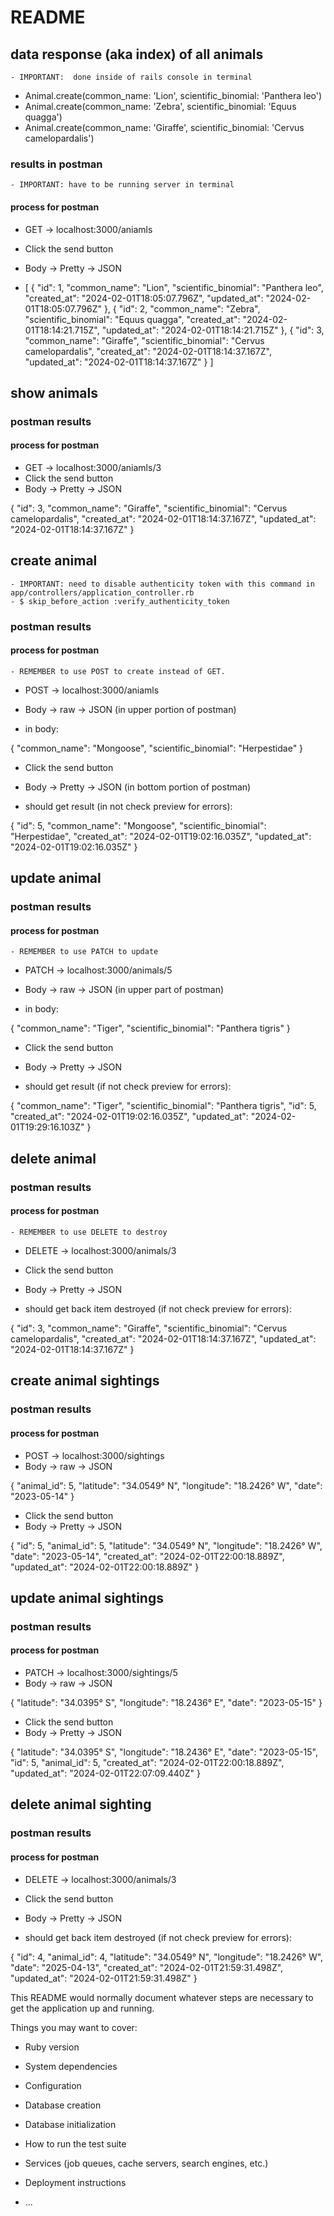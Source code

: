 # README

## data response (aka index) of all animals
    - IMPORTANT:  done inside of rails console in terminal

- Animal.create(common_name: 'Lion', scientific_binomial: 'Panthera leo')
- Animal.create(common_name: 'Zebra', scientific_binomial: 'Equus quagga')
- Animal.create(common_name: 'Giraffe', scientific_binomial: 'Cervus camelopardalis')

### results in postman
    - IMPORTANT: have to be running server in terminal
#### process for postman
- GET ->  localhost:3000/aniamls
- Click the send button
- Body -> Pretty -> JSON

- [
    {
        "id": 1,
        "common_name": "Lion",
        "scientific_binomial": "Panthera leo",
        "created_at": "2024-02-01T18:05:07.796Z",
        "updated_at": "2024-02-01T18:05:07.796Z"
    },
    {
        "id": 2,
        "common_name": "Zebra",
        "scientific_binomial": "Equus quagga",
        "created_at": "2024-02-01T18:14:21.715Z",
        "updated_at": "2024-02-01T18:14:21.715Z"
    },
    {
        "id": 3,
        "common_name": "Giraffe",
        "scientific_binomial": "Cervus camelopardalis",
        "created_at": "2024-02-01T18:14:37.167Z",
        "updated_at": "2024-02-01T18:14:37.167Z"
    }
]

## show animals
### postman results
#### process for postman
- GET ->  localhost:3000/aniamls/3
- Click the send button
- Body -> Pretty -> JSON

{
    "id": 3,
    "common_name": "Giraffe",
    "scientific_binomial": "Cervus camelopardalis",
    "created_at": "2024-02-01T18:14:37.167Z",
    "updated_at": "2024-02-01T18:14:37.167Z"
}

## create animal
    - IMPORTANT: need to disable authenticity token with this command in app/controllers/application_controller.rb 
    - $ skip_before_action :verify_authenticity_token
### postman results
#### process for postman
    - REMEMBER to use POST to create instead of GET.
- POST ->  localhost:3000/aniamls
- Body -> raw -> JSON (in upper portion of postman)

- in body:

{
    "common_name": "Mongoose",
    "scientific_binomial": "Herpestidae"
}

- Click the send button
- Body -> Pretty -> JSON (in bottom portion of postman)

- should get result (in not check preview for errors):

{
    "id": 5,
    "common_name": "Mongoose",
    "scientific_binomial": "Herpestidae",
    "created_at": "2024-02-01T19:02:16.035Z",
    "updated_at": "2024-02-01T19:02:16.035Z"
}

## update animal
### postman results
#### process for postman
    - REMEMBER to use PATCH to update
- PATCH ->  localhost:3000/animals/5
- Body -> raw -> JSON (in upper part of postman)

- in body:

{
    "common_name": "Tiger",
    "scientific_binomial": "Panthera tigris"
}

- Click the send button
- Body -> Pretty -> JSON

- should get result (if not check preview for errors):

{
    "common_name": "Tiger",
    "scientific_binomial": "Panthera tigris",
    "id": 5,
    "created_at": "2024-02-01T19:02:16.035Z",
    "updated_at": "2024-02-01T19:29:16.103Z"
}

## delete animal
### postman results
#### process for postman
    - REMEMBER to use DELETE to destroy
- DELETE -> localhost:3000/animals/3
- Click the send button

- Body -> Pretty -> JSON
- should get back item destroyed (if not check preview for errors):

{
    "id": 3,
    "common_name": "Giraffe",
    "scientific_binomial": "Cervus camelopardalis",
    "created_at": "2024-02-01T18:14:37.167Z",
    "updated_at": "2024-02-01T18:14:37.167Z"
}

## create animal sightings
### postman results
#### process for postman
- POST ->  localhost:3000/sightings
- Body -> raw -> JSON

{
    "animal_id": 5,
    "latitude": "34.0549° N",
    "longitude": "18.2426° W",
    "date": "2023-05-14"
}

- Click the send button
- Body -> Pretty -> JSON

{
    "id": 5,
    "animal_id": 5,
    "latitude": "34.0549° N",
    "longitude": "18.2426° W",
    "date": "2023-05-14",
    "created_at": "2024-02-01T22:00:18.889Z",
    "updated_at": "2024-02-01T22:00:18.889Z"
}

## update animal sightings
### postman results
#### process for postman
- PATCH ->  localhost:3000/sightings/5
- Body -> raw -> JSON

{
    "latitude": "34.0395° S",
    "longitude": "18.2436° E",
    "date": "2023-05-15"
}

- Click the send button
- Body -> Pretty -> JSON

{
    "latitude": "34.0395° S",
    "longitude": "18.2436° E",
    "date": "2023-05-15",
    "id": 5,
    "animal_id": 5,
    "created_at": "2024-02-01T22:00:18.889Z",
    "updated_at": "2024-02-01T22:07:09.440Z"
}

## delete animal sighting
### postman results
#### process for postman
- DELETE -> localhost:3000/animals/3
- Click the send button

- Body -> Pretty -> JSON
- should get back item destroyed (if not check preview for errors):

{
    "id": 4,
    "animal_id": 4,
    "latitude": "34.0549° N",
    "longitude": "18.2426° W",
    "date": "2025-04-13",
    "created_at": "2024-02-01T21:59:31.498Z",
    "updated_at": "2024-02-01T21:59:31.498Z"
}

This README would normally document whatever steps are necessary to get the
application up and running.

Things you may want to cover:

* Ruby version

* System dependencies

* Configuration

* Database creation

* Database initialization

* How to run the test suite

* Services (job queues, cache servers, search engines, etc.)

* Deployment instructions

* ...
